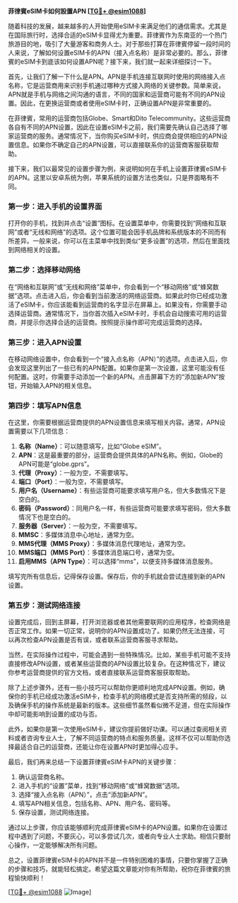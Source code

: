 **菲律賓eSIM卡如何設置APN [[TG💪+ @esim1088](https://t.me/s/esim1088)]**

随着科技的发展，越来越多的人开始使用eSIM卡来满足他们的通信需求。尤其是在国际旅行时，选择合适的eSIM卡显得尤为重要。菲律賓作为东南亚的一个热门旅游目的地，吸引了大量游客和商务人士。对于那些打算在菲律賓停留一段时间的人来说，了解如何设置eSIM卡的APN（接入点名称）是非常必要的。那么，菲律賓的eSIM卡到底该如何设置APN呢？接下来，我们就一起来详细探讨一下。

首先，让我们了解一下什么是APN。APN是手机连接互联网时使用的网络接入点名称，它是运营商用来识别手机通过哪种方式接入网络的关键参数。简单来说，APN就是手机与网络之间沟通的语言，不同的国家和运营商可能有不同的APN设置。因此，在更换运营商或者使用eSIM卡时，正确设置APN是非常重要的。

在菲律賓，常用的运营商包括Globe、Smart和Dito Telecommunity。这些运营商各自有不同的APN设置，因此在设置eSIM卡之前，我们需要先确认自己选择了哪家运营商的服务。通常情况下，当你购买eSIM卡时，供应商会提供相应的APN设置信息。如果你不确定自己的APN设置，可以直接联系你的运营商客服获取帮助。

接下来，我们以最常见的设置步骤为例，来说明如何在手机上设置菲律賓eSIM卡的APN。这里以安卓系统为例，苹果系统的设置方法也类似，只是界面略有不同。

### 第一步：进入手机的设置界面

打开你的手机，找到并点击“设置”图标。在设置菜单中，你需要找到“网络和互联网”或者“无线和网络”的选项。这个位置可能会因手机品牌和系统版本的不同而有所差异。一般来说，你可以在主菜单中找到类似“更多设置”的选项，然后在里面找到网络相关的设置。

### 第二步：选择移动网络

在“网络和互联网”或“无线和网络”菜单中，你会看到一个“移动网络”或“蜂窝数据”选项。点击进入后，你会看到当前激活的网络运营商。如果此时你已经成功激活了eSIM卡，你应该能看到运营商的名字显示在屏幕上。如果没有，你需要手动选择运营商。通常情况下，当你首次插入eSIM卡时，手机会自动搜索可用的运营商，并提示你选择合适的运营商。按照提示操作即可完成运营商的选择。

### 第三步：进入APN设置

在移动网络设置中，你会看到一个“接入点名称（APN）”的选项。点击进入后，你会发现这里列出了一些已有的APN配置。如果你是第一次设置，这里可能没有任何配置。这时，你需要手动添加一个新的APN。点击屏幕下方的“添加新APN”按钮，开始输入APN的相关信息。

### 第四步：填写APN信息

在这里，你需要根据运营商提供的APN设置信息来填写相关内容。通常，APN设置需要以下几项信息：

1. **名称（Name）**：可以随意填写，比如“Globe eSIM”。
2. **APN**：这是最重要的部分，运营商会提供具体的APN名称。例如，Globe的APN可能是“globe.gprs”。
3. **代理（Proxy）**：一般为空，不需要填写。
4. **端口（Port）**：一般为空，不需要填写。
5. **用户名（Username）**：有些运营商可能要求填写用户名，但大多数情况下是空白的。
6. **密码（Password）**：同用户名一样，有些运营商可能要求填写密码，但大多数情况下也是空白的。
7. **服务器（Server）**：一般为空，不需要填写。
8. **MMSC**：多媒体消息中心地址，通常为空。
9. **MMS代理（MMS Proxy）**：多媒体消息代理地址，通常为空。
10. **MMS端口（MMS Port）**：多媒体消息端口号，通常为空。
11. **启用MMS（APN Type）**：可以选择“mms”，以便支持多媒体消息服务。

填写完所有信息后，记得保存设置。保存后，你的手机就会尝试连接到新的APN设置。

### 第五步：测试网络连接

设置完成后，回到主屏幕，打开浏览器或者其他需要联网的应用程序，检查网络是否正常工作。如果一切正常，说明你的APN设置成功了。如果仍然无法连接，可以再次检查APN设置是否有误，或者联系运营商客服寻求帮助。

当然，在实际操作过程中，可能会遇到一些特殊情况。比如，某些手机可能不支持直接修改APN设置，或者某些运营商的APN设置比较复杂。在这种情况下，建议你参考运营商提供的官方文档，或者直接联系运营商客服获取帮助。

除了上述步骤外，还有一些小技巧可以帮助你更顺利地完成APN设置。例如，确保你的手机已经成功激活eSIM卡，检查手机的网络模式是否支持所需的频段，以及确保手机的操作系统是最新的版本。这些细节虽然看似微不足道，但在实际操作中却可能影响到设置的成功与否。

此外，如果你是第一次使用eSIM卡，建议你提前做好功课。可以通过查阅相关资料或者咨询专业人士，了解不同运营商的特点和服务质量。这样不仅可以帮助你选择最适合自己的运营商，还能让你在设置APN时更加得心应手。

最后，我们再来总结一下设置菲律賓eSIM卡APN的关键步骤：

1. 确认运营商名称。
2. 进入手机的“设置”菜单，找到“移动网络”或“蜂窝数据”选项。
3. 选择“接入点名称（APN）”，点击“添加新APN”。
4. 填写APN相关信息，包括名称、APN、用户名、密码等。
5. 保存设置，测试网络连接。

通过以上步骤，你应该能够顺利完成菲律賓eSIM卡的APN设置。如果你在设置过程中遇到了问题，不要灰心，可以多尝试几次，或者向专业人士求助。相信只要耐心操作，一定能够解决所有问题。

总之，设置菲律賓eSIM卡的APN并不是一件特别困难的事情，只要你掌握了正确的步骤和技巧，就能轻松搞定。希望这篇文章能对你有所帮助，祝你在菲律賓的旅程愉快顺利！

[[TG💪+ @esim1088](https://t.me/s/esim1088) ![Image](https://i.postimg.cc/4NQfJmqS/Snipaste-2025-05-13-00-14-12.png)]